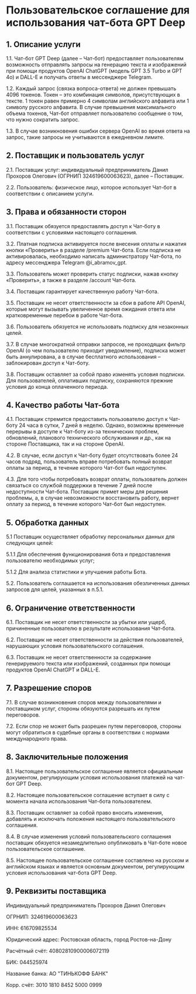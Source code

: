 # Пользовательское соглашение для использования чат-бота GPT Deep

## 1. Описание услуги

1.1. Чат-бот GPT Deep (далее – Чат-бот) предоставляет пользователям возможность отправлять запросы на генерацию текста и изображений при помощи продуктов OpenAI ChatGPT (модель GPT 3.5 Turbo и GPT 4o) и DALL-E и получать ответы в мессенджере Telegram. 

1.2. Каждый запрос (связка вопроса-ответа) не должен превышать 4096 токенов. Токен – это комбинация символов, присутствующих в тексте. 1 токен равен примерно 4 символам английского алфавита или 1 символу русского алфавита. В случае превышения максимального объема токенов, Чат-бот отправляет пользователю сообщение о том, что нужно сократить запрос. 

1.3. В случае возникновения ошибки сервера OpenAI во время ответа на запрос, такие запросы не учитываются в ежедневном лимите.



## 2. Поставщик и пользователь услуг

2.1. Поставщик услуг: индивидуальный предприниматель Данил Прохоров Олегович (ОГРНИП 324619600063623), далее – Поставщик.

2.2. Пользователь: физическое лицо, которое использует Чат-бот в соответствии с описанием услуги. 



## 3. Права и обязанности сторон

3.1. Поставщик обязуется предоставлять доступ к Чат-боту в соответствии с условиями настоящего соглашения.

3.2. Платная подписка активируется после внесения оплаты и нажатия кнопки «Проверить» в разделе /premium Чат-бота. Если подписка не активировалась, необходимо написать администратору Чат-бота, по адресу мессенджера Telegram @i_abramov_gpt.

3.3. Пользователь может проверить статус подписки, нажав кнопку «Проверить», а также в разделе /account Чат-бота.

3.4. Поставщик гарантирует качественную работу Чат-бота.

3.5. Поставщик не несет ответственности за сбои в работе API OpenAI, которые могут вызывать увеличенное время ожидания ответа или кратковременные перебои в работе Чат-бота.

3.6. Пользователь обязуется не использовать подписку для незаконных целей.

3.7. В случае многократной отправки запросов, не проходящих фильтр OpenAI (о чем пользователю приходит уведомление), подписка может быть аннулирована, а в случае бесплатного использования – заблокирован доступ к Чат-боту.

3.8. Поставщик оставляет за собой право изменять условия подписки. Для пользователей, оплативших подписку, сохраняются прежние условия до конца оплаченного периода. 



## 4. Качество работы Чат-бота

4.1. Поставщик стремится предоставить пользователю доступ к Чат-боту 24 часа в сутки, 7 дней в неделю. Однако, возможны временные перерывы в доступе к Чат-боту из-за технических проблем, обновлений, планового технического обслуживания и др., как на стороне Поставщика, так и на стороне OpenAI.

4.2. В случае, если доступ к Чат-боту будет отсутствовать более 24 часов подряд, пользователь вправе потребовать полный возврат оплаты за период, в течение которого Чат-бот был недоступен.

4.3. Для того чтобы потребовать возврат оплаты, пользователь должен связаться со службой поддержки в течение 7 дней после недоступности Чат-бота. Поставщик примет меры для решения проблемы, а, в случае невозможности восстановить работу, вернет оплату за период, в течение которого Чат-бот был недоступен. 



## 5. Обработка данных

5.1 Поставщик осуществляет обработку персональных данных для следующих целей:

5.1.1 Для обеспечения функционирования бота и предоставления пользователю необходимых услуг;

5.1.2 Для анализа статистики и улучшения работы Бота.

5.2. Пользователь соглашается на использования обезличенных данных запросов для целей, указанных в п.5.1.



## 6. Ограничение ответственности

6.1. Поставщик не несет ответственности за убытки или ущерб, причиненные пользователю в результате использования Чат-бота.

6.2. Поставщик не несет ответственности за действия пользователей, нарушающих условия пользовательского соглашения.

6.3. Поставщик не несет ответственности за содержание генерируемого текста или изображений, созданных при помощи продуктов OpenAI ChatGPT и DALL-E.



## 7. Разрешение споров

7.1. В случае возникновения споров между пользователями и поставщиком услуг, стороны обязуются разрешать их путем переговоров.

7.2. Если спор не может быть разрешен путем переговоров, стороны могут обратиться в судебные органы в соответствии с нормами международного права.



## 8. Заключительные положения

8.1. Настоящее пользовательское соглашение является официальным документом, регулирующим условия использования платежей на чат-бот GPT Deep.

8.2. Настоящее пользовательское соглашение вступает в силу с момента начала использования Чат-бота пользователем.

8.3. Поставщик оставляет за собой право вносить изменения, добавлять и исключать положения настоящего пользовательского соглашения.

8.4. В случае изменения условий пользовательского соглашения поставщик обязуется незамедлительно опубликовать в Чат-боте новое пользовательское соглашение.

8.5. Настоящее пользовательское соглашение составлено на русском и английском языках и является основным документом, регулирующим условия использования чат-бота GPT Deep.



## 9. Реквизиты поставщика

Индивидуальный предприниматель Прохоров Данил Олегович

ОГРНИП: 324619600063623

ИНН: 616709825534

Юридический адрес: Ростовская область, город Ростов-на-Дону

Расчётный счёт: 40802810900006072119

БИК: 044525974 

Название банка: АО "ТИНЬКОФФ БАНК"

Корр. счёт: 3010 1810 8452 5000 0999
